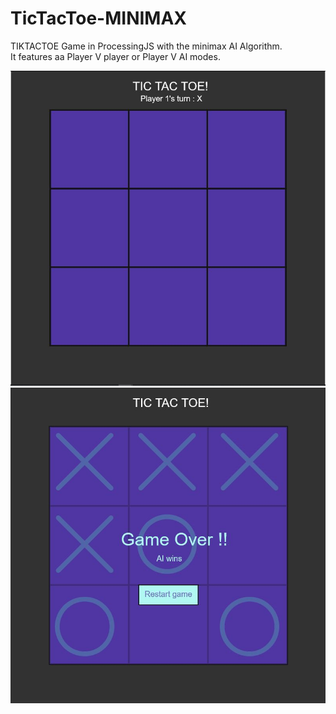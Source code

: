 # TicTacToe-MINIMAX
TIKTACTOE Game in ProcessingJS with the minimax AI Algorithm.  
It features aa Player V player or Player V AI modes.  


![SC1](1.JPG)
![SC2](2.jpg)
